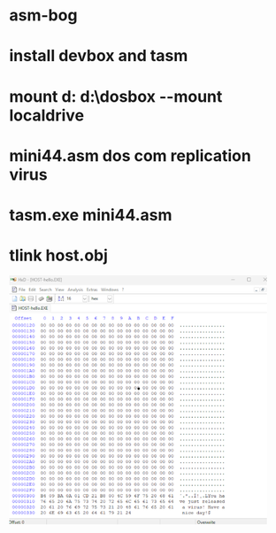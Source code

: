 # asm-bog
# install devbox and tasm
# mount d: d:\dosbox	--mount localdrive

# mini44.asm dos com replication virus
# tasm.exe mini44.asm
# tlink host.obj
![Hex Assembler](image.png "Hex Assembler")